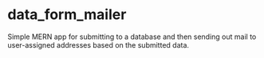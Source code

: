 # data_form_mailer

Simple MERN app for submitting to a database and then sending out mail to user-assigned addresses based on the submitted data. 
